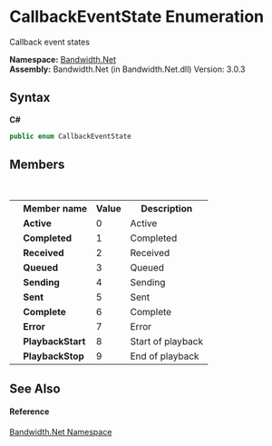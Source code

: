 ﻿# CallbackEventState Enumeration
 

Callback event states

**Namespace:**&nbsp;<a href ="N_Bandwidth_Net.md">Bandwidth.Net</a><br />**Assembly:**&nbsp;Bandwidth.Net (in Bandwidth.Net.dll) Version: 3.0.3

## Syntax

**C#**<br />
``` C#
public enum CallbackEventState
```


## Members
&nbsp;<table><tr><th></th><th>Member name</th><th>Value</th><th>Description</th></tr><tr><td /><td target="F:Bandwidth.Net.CallbackEventState.Active">**Active**</td><td>0</td><td>Active</td></tr><tr><td /><td target="F:Bandwidth.Net.CallbackEventState.Completed">**Completed**</td><td>1</td><td>Completed</td></tr><tr><td /><td target="F:Bandwidth.Net.CallbackEventState.Received">**Received**</td><td>2</td><td>Received</td></tr><tr><td /><td target="F:Bandwidth.Net.CallbackEventState.Queued">**Queued**</td><td>3</td><td>Queued</td></tr><tr><td /><td target="F:Bandwidth.Net.CallbackEventState.Sending">**Sending**</td><td>4</td><td>Sending</td></tr><tr><td /><td target="F:Bandwidth.Net.CallbackEventState.Sent">**Sent**</td><td>5</td><td>Sent</td></tr><tr><td /><td target="F:Bandwidth.Net.CallbackEventState.Complete">**Complete**</td><td>6</td><td>Complete</td></tr><tr><td /><td target="F:Bandwidth.Net.CallbackEventState.Error">**Error**</td><td>7</td><td>Error</td></tr><tr><td /><td target="F:Bandwidth.Net.CallbackEventState.PlaybackStart">**PlaybackStart**</td><td>8</td><td>Start of playback</td></tr><tr><td /><td target="F:Bandwidth.Net.CallbackEventState.PlaybackStop">**PlaybackStop**</td><td>9</td><td>End of playback</td></tr></table>

## See Also


#### Reference
<a href ="N_Bandwidth_Net.md">Bandwidth.Net Namespace</a><br />